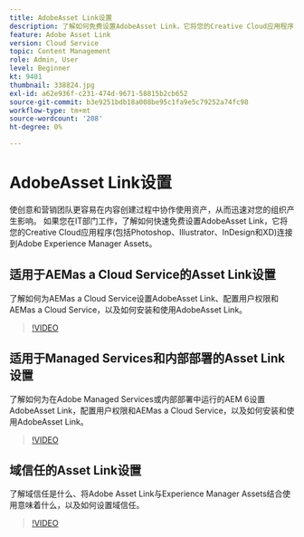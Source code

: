 ```yaml
---
title: AdobeAsset Link设置
description: 了解如何免费设置AdobeAsset Link，它将您的Creative Cloud应用程序(包括Photoshop、Illustrator、InDesign和XD)连接到Adobe Experience Manager Assets。
feature: Adobe Asset Link
version: Cloud Service
topic: Content Management
role: Admin, User
level: Beginner
kt: 9401
thumbnail: 338824.jpg
exl-id: a62e936f-c231-474d-9671-58815b2cb652
source-git-commit: b3e9251bdb18a008be95c1fa9e5c79252a74fc98
workflow-type: tm+mt
source-wordcount: '208'
ht-degree: 0%

---
```


# AdobeAsset Link设置

使创意和营销团队更容易在内容创建过程中协作使用资产，从而迅速对您的组织产生影响。 如果您在IT部门工作，了解如何快速免费设置AdobeAsset Link，它将您的Creative Cloud应用程序(包括Photoshop、Illustrator、InDesign和XD)连接到Adobe Experience Manager Assets。

## 适用于AEMas a Cloud Service的Asset Link设置

了解如何为AEMas a Cloud Service设置AdobeAsset Link、配置用户权限和AEMas a Cloud Service，以及如何安装和使用AdobeAsset Link。

>[!VIDEO](https://video.tv.adobe.com/v/338824?quality=12&learn=on)

## 适用于Managed Services和内部部署的Asset Link设置

了解如何为在Adobe Managed Services或内部部署中运行的AEM 6设置AdobeAsset Link，配置用户权限和AEMas a Cloud Service，以及如何安装和使用AdobeAsset Link。

>[!VIDEO](https://video.tv.adobe.com/v/338823?quality=12&learn=on)


## 域信任的Asset Link设置

了解域信任是什么、将Adobe Asset Link与Experience Manager Assets结合使用意味着什么，以及如何设置域信任。

>[!VIDEO](https://video.tv.adobe.com/v/338825?quality=12&learn=on)
